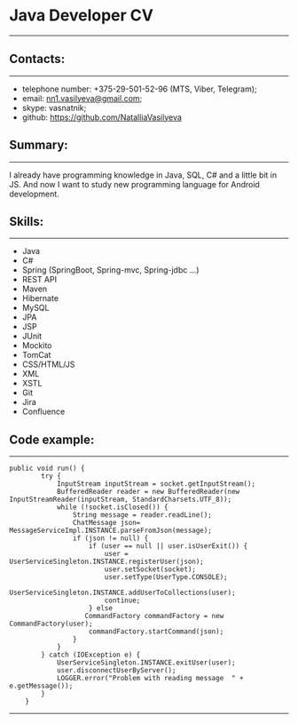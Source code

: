 # __Java Developer CV__
---

## __Contacts:__
---

* telephone number: +375-29-501-52-96 (MTS, Viber, Telegram);
* email: nn1.vasilyeva@gmail.com;
* skype: vasnatnik;
* github: https://github.com/NatalliaVasilyeva

## __Summary:__
---

I already have programming knowledge in Java, SQL, C# and a little bit in JS.  And now I want to study new programming language for Android development. 

## __Skills:__
---

- Java
- C#
- Spring (SpringBoot, Spring-mvc, Spring-jdbc ...)
- REST API
- Maven
- Hibernate
- MySQL
- JPA
- JSP
- JUnit
- Mockito
- TomCat
- CSS/HTML/JS
- XML
- XSTL
- Git
- Jira
- Confluence

## __Code example:__
---

```
public void run() {
        try {
            InputStream inputStream = socket.getInputStream();
            BufferedReader reader = new BufferedReader(new InputStreamReader(inputStream, StandardCharsets.UTF_8));
            while (!socket.isClosed()) {
                String message = reader.readLine();
                ChatMessage json= MessageServiceImpl.INSTANCE.parseFromJson(message);
                if (json != null) {
                    if (user == null || user.isUserExit()) {
                        user = UserServiceSingleton.INSTANCE.registerUser(json);
                        user.setSocket(socket);
                        user.setType(UserType.CONSOLE);
                        UserServiceSingleton.INSTANCE.addUserToCollections(user);
                        continue;
                    } else
                   CommandFactory commandFactory = new CommandFactory(user);
                    commandFactory.startCommand(json);
                }
            }
        } catch (IOException e) {
            UserServiceSingleton.INSTANCE.exitUser(user);
            user.disconnectUserByServer();
            LOGGER.error("Problem with reading message  " + e.getMessage());
        }
    }
```
---